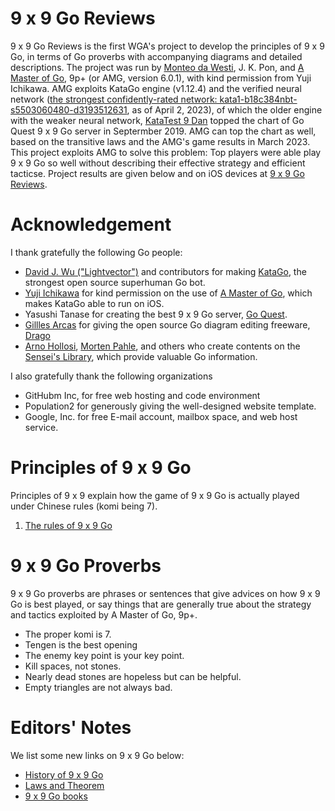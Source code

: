 # 9 x 9 Go Reviews
9 x 9 Go Reviews is the first WGA's project to develop the principles of 9 x 9 Go, in terms of Go proverbs with accompanying diagrams and detailed descriptions. The project was run by [Monteo da Westi](http://wars.fm/go9#user/monteodawesti), J. K. Pon, and [A Master of Go](https://apps.apple.com/us/app/a-master-of-go/id1442035374), 9p+ (or AMG, version 6.0.1), with kind permission from Yuji Ichikawa. AMG exploits KataGo engine (v1.12.4) and the verified neural network ([the strongest confidently-rated network: kata1-b18c384nbt-s5503060480-d3193512631](https://katagotraining.org/networks/kata1/), as of April 2, 2023), of which the older engine with the weaker neural network, [KataTest 9 Dan](http://wars.fm/go9#user/katatest) topped the chart of Go Quest 9 x 9 Go server in Septermber 2019. AMG can top the chart as well, based on the transitive laws and the AMG's game results in March 2023. This project exploits AMG to solve this problem: Top players were able play 9 x 9 Go so well without describing their effective strategy and efficient tacticse. Project results are given below and on iOS devices at [9 x 9 Go Reviews](https://9x9go.github.io/reviews).

# Acknowledgement
I thank gratefully the following Go people:
- [David J. Wu ("Lightvector")](https://github.com/lightvector) and contributors for making [KataGo](https://github.com/lightvector/KataGo), the strongest open source superhuman Go bot.
- [Yuji Ichikawa](https://github.com/y-ich) for kind permission on the use of [A Master of Go](https://apps.apple.com/us/app/a-master-of-go/id1442035374), which makes KataGo able to run on iOS.
- Yasushi Tanase for creating the best 9 x 9 Go server, [Go Quest](http://wars.fm/go9).
- [Gillles Arcas](https://github.com/GillesArcas) for giving the open source Go diagram editing freeware, [Drago](https://godrago.net/)
- [Arno Hollosi](https://senseis.xmp.net/?ArnoHollosi), [Morten Pahle](https://senseis.xmp.net/?MortenPahle), and others who create contents on the [Sensei's Library](https://senseis.xmp.net/), which provide valuable Go information.

I also gratefully thank the following organizations
- GitHubm Inc, for free web hosting and code environment 
- Population2 for generously giving the well-designed website template.
- Google, Inc. for free E-mail account, mailbox space, and web host service.

# Principles of 9 x 9 Go
Principles of 9 x 9 explain how the game of 9 x 9 Go is actually played under Chinese rules (komi being 7). 
1. [The rules of 9 x 9 Go](https://9x9go.github.io/reviews/pdf/P001.pdf)

# 9 x 9 Go Proverbs
9 x 9 Go proverbs are phrases or sentences that give advices on how 9 x 9 Go is best played, or say things that are generally true about the strategy and tactics exploited by A Master of Go, 9p+. 
- The proper komi is 7.
- Tengen is the best opening
- The enemy key point is your key point.
- Kill spaces, not stones.
- Nearly dead stones are hopeless but can be helpful.
- Empty triangles are not always bad.

# Editors' Notes
We list some new links on 9 x 9 Go below:
- [History of 9 x 9 Go](https://9x9go.github.ic/reviews/history.html)
- [Laws and Theorem](https://9x9go.github.ic/reviews/theroem001.html)
- [9 x 9 Go books](http://www.9x9go.org) 
